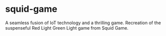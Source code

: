 # squid-game
A seamless fusion of IoT technology and a thrilling game. Recreation of the suspenseful Red Light Green Light game from Squid Game.
